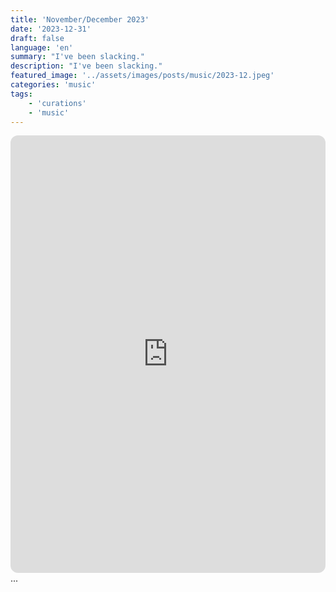 ```yaml
---
title: 'November/December 2023'
date: '2023-12-31'
draft: false
language: 'en'
summary: "I've been slacking."
description: "I've been slacking."
featured_image: '../assets/images/posts/music/2023-12.jpeg'
categories: 'music'
tags:
    - 'curations'
    - 'music'
---
```

<!-- @format -->
<iframe
    style="border-radius:12px"
    src="https://open.spotify.com/embed/playlist/04tQ23WP4RRCfcrwMzbevV"
    width="100%"
    height="700"
    frameBorder="0"
    allowfullscreen=""
    allow="
        autoplay;
        clipboard-write;
        encrypted-media;
        fullscreen;
        picture-in-picture
        "
    loading="lazy"
    ></iframe>
...
